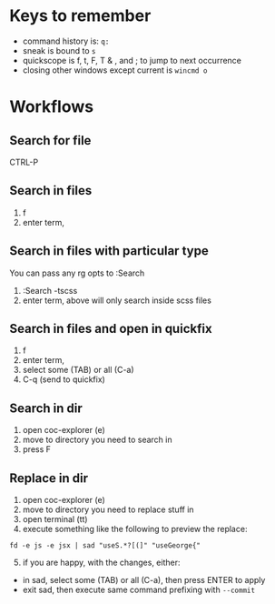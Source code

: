 # Keys to remember

 - command history is:  `q:`
 - sneak is bound to `s`
 - quickscope is f, t, F, T  &  , and ;  to jump to next occurrence
 - closing other windows except current is `wincmd o`

# Workflows

## Search for file
CTRL-P

## Search in files
1. <leader>f
2. enter term,

## Search in files with particular type
You can pass any rg opts to :Search
1. :Search -tscss
2. enter term, above will only search inside scss files

## Search in files and open in quickfix
1. <leader>f
2. enter term,
3. select some (TAB) or all (C-a)
4. C-q (send to quickfix)

## Search in dir
1. open coc-explorer (<leader>e)
2. move to directory you need to search in
3. press F

## Replace in dir
1. open coc-explorer (<leader>e)
2. move to directory you need to replace stuff in
3. open terminal (<leader>tt)
4. execute something like the following to preview the replace:
  ```script
  fd -e js -e jsx | sad "useS.*?[(]" "useGeorge{"
  ```
5. if you are happy, with the changes, either:
  - in sad, select some (TAB) or all (C-a), then press ENTER to apply
  - exit sad, then execute same command prefixing with `--commit`


